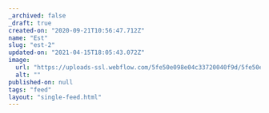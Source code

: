 ```yaml
---
_archived: false
_draft: true
created-on: "2020-09-21T10:56:47.712Z"
name: "Est"
slug: "est-2"
updated-on: "2021-04-15T18:05:43.072Z"
image:
  url: "https://uploads-ssl.webflow.com/5fe50e098e04c33720040f9d/5fe50e098e04c30a0604103a_1600694329586-image13.jpg"
  alt: ""
published-on: null
tags: "feed"
layout: "single-feed.html"
---
```



